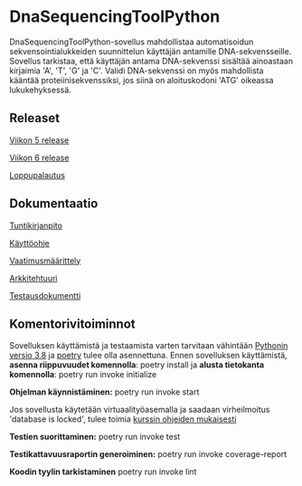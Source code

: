 # DnaSequencingToolPython
DnaSequencingToolPython-sovellus mahdollistaa automatisoidun sekvensointialukkeiden suunnittelun käyttäjän antamille DNA-sekvensseille. Sovellus tarkistaa, että käyttäjän antama DNA-sekvenssi sisältää ainoastaan kirjaimia 'A', 'T', 'G' ja 'C'. Validi DNA-sekvenssi on myös mahdollista kääntää proteiinisekvenssiksi, jos siinä on aloituskodoni 'ATG' oikeassa lukukehyksessä.

## Releaset
[Viikon 5 release](https://github.com/MattiKannisto/ot-harjoitustyo/releases/tag/viikko5)

[Viikon 6 release](https://github.com/MattiKannisto/ot-harjoitustyo/releases/tag/viikko6)

[Loppupalautus](https://github.com/MattiKannisto/ot-harjoitustyo/releases/tag/loppupalautus)

## Dokumentaatio
[Tuntikirjanpito](https://github.com/MattiKannisto/ot-harjoitustyo/blob/master/dokumentaatio/tuntikirjanpito.md)

[Käyttöohje](https://github.com/MattiKannisto/ot-harjoitustyo/blob/master/dokumentaatio/kayttoohje.md)

[Vaatimusmäärittely](https://github.com/MattiKannisto/ot-harjoitustyo/blob/master/dokumentaatio/vaatimusmaarittely.md)

[Arkkitehtuuri](https://github.com/MattiKannisto/ot-harjoitustyo/blob/master/dokumentaatio/arkkitehtuuri.md)

[Testausdokumentti](https://github.com/MattiKannisto/ot-harjoitustyo/blob/master/dokumentaatio/testaus.md)

## Komentorivitoiminnot
Sovelluksen käyttämistä ja testaamista varten tarvitaan vähintään [Pythonin versio 3.8](https://www.python.org/downloads/release/python-380/) ja [poetry](https://python-poetry.org/) tulee olla asennettuna. Ennen sovelluksen käyttämistä, **asenna riippuvuudet komennolla**: poetry install ja **alusta tietokanta komennolla**: poetry run invoke initialize

**Ohjelman käynnistäminen:** poetry run invoke start

Jos sovellusta käytetään virtuaalityöasemalla ja saadaan virheilmoitus 'database is locked', tulee toimia [kurssin ohjeiden mukaisesti](https://ohjelmistotekniikka-hy.github.io/python/toteutus#sqlite-tietokanta-lukkiutuminen-virtuaality%C3%B6asemalla)

**Testien suorittaminen:** poetry run invoke test

**Testikattavuusraportin generoiminen:** poetry run invoke coverage-report

**Koodin tyylin tarkistaminen** poetry run invoke lint

